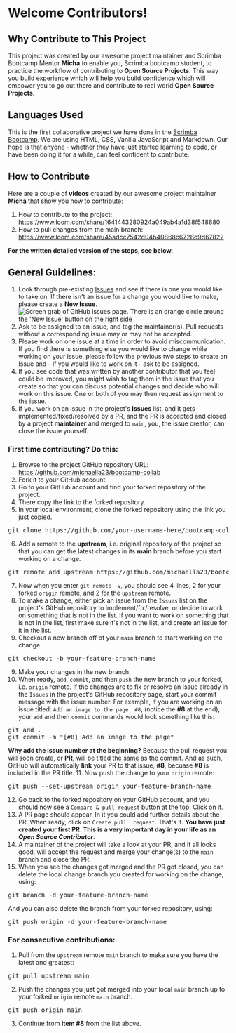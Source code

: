 # Welcome Contributors!

## Why Contribute to This Project
This project was created by our awesome 
project maintainer and Scrimba Bootcamp Mentor **Micha** to enable you, Scrimba bootcamp student, to practice the 
workflow of contributing to 
**Open Source Projects**. This way you build experience which will help you build confidence which will empower you 
to go out there and contribute to real world **Open Source Projects**.
## Languages Used
This is the first collaborative project we have done in the [Scrimba Bootcamp](https://scrimba.com/bootcamp). We are using HTML, CSS, Vanilla JavaScript and Markdown. Our hope is that anyone - whether they have just started learning to code, or have been doing it for a while, can feel confident to contribute.
## How to Contribute
Here are a couple of **videos** created by our awesome project maintainer **Micha** that show you how to contribute:
1. How to contribute to the project: <https://www.loom.com/share/1641443280924a049ab4a1d38f548680>
2. How to pull changes from the main branch:
<https://www.loom.com/share/45adcc7542d04b40868c6728d9d67822>

**For the written detailed version of the steps, see below.**

## General Guidelines:
1. Look through pre-existing [Issues](https://github.com/michaella23/bootcamp-collab/issues) and see if there is one 
   you would like to take on. If there isn't an issue for a change you would like to make, please create a **New Issue**.
    <img src="assets/images/readme/new_issue.png" alt="Screen grab of GitHub issues page. There is an orange circle around the 'New Issue' button on the right side">
2. Ask to be assigned to an issue, and tag the maintainer(s). Pull requests without a corresponding issue may or may not 
   be accepted.
3. Please work on one issue at a time in order to avoid miscommunication. If you find there is something else you would
   like to change while working on your issue, please follow the previous two steps to create an Issue and - if you would like to work on it - ask to be assigned.
4. If you see code that was written by another contributor that you feel could be improved, you might wish to tag them 
   in the issue that you create so that you can discuss potential changes and decide who will work on this issue. One or both of you may then request assignment to the issue.
5. If you work on an issue in the project's **Issues** list, and it gets implemented/fixed/resolved by a PR, and the 
   PR is accepted and closed by a project **maintainer** and merged to `main`, you, the issue creator, 
   can close the issue yourself.
### First time contributing? Do this:
1. Browse to the project GitHub repository URL: <https://github.com/michaella23/bootcamp-collab>
2. Fork it to your GitHub account.
3. Go to your GitHub account and find your forked repository of the project.
4. There copy the link to the forked repository.
5. In your local environment, clone the forked repository using the link you just copied.
<pre>
git clone https://github.com/your-username-here/bootcamp-collab
</pre>
6. Add a remote to the **upstream**, i.e. original repository of the project so that you can get the latest changes 
   in its **main** branch before you start working on a change.
<pre>
git remote add upstream https://github.com/michaella23/bootcamp-collab
</pre>
7. Now when you enter `git remote -v`, you should see 4 lines, 2 for your forked `origin` remote, and 2 for the `upstream` 
   remote.
8. To make a change, either pick an issue from the `Issues` list on the project's GitHub repository to 
   implement/fix/resolve, or decide to work on something that is not in the list. If you want to work on something 
   that is not in the list, first make sure it's not in the list, and create an issue for it in the list. 
9. Checkout a new branch off of your `main` branch to start working on the change.
<pre>
git checkout -b your-feature-branch-name
</pre>
9. Make your changes in the new branch.
10. When ready, `add`, `commit`, and then `push` the new branch to your forked, i.e. `origin` remote. If the changes 
    are to fix or resolve an issue already in the `Issues` in the project's GitHub repository page, start your 
    commit message with the issue number. For example, if you are working on an issue titled: `Add an image to the page 
    #8`, (notice the **#8** at the end), your 
    `add` and then 
    `commit` commands would look something like this:
<pre>
git add .
git commit -m "[#8] Add an image to the page"
</pre>
**Why add the issue number at the beginning?** Because the pull request you will soon create, or **PR**, 
    will be 
    titled the same as the commit. And as such, GitHub will automatically **link** your PR to that issue, **#8**, 
becuase **#8** is included in the PR title.
11. Now push the change to your `origin` remote:
<pre>
git push --set-upstream origin your-feature-branch-name
</pre>
12. Go back to the forked repository on your GitHub account, and you should now see a `Compare & pull request` 
    button at the top. Click on it.
13. A PR page should appear. In it you could add further details about the PR. When ready, click on `Create pull 
    request`. That's it. **You have just created your first PR. This is a very important day in your life as an *Open 
    Source Contributor***.
14. A maintainer of the project will take a look at your PR, and if all looks good, will accept the request and merge 
    your change(s) to the 
    `main` branch and close the PR. 
15. When you see the changes got merged and the PR got closed, you can delete the local change branch you created 
    for working on the change, using:
<pre>
git branch -d your-feature-branch-name
</pre>
And you can also delete the branch from your forked repository, using:
<pre>
git push origin -d your-feature-branch-name
</pre>

### For consecutive contributions:
1. Pull from the `upstream` remote `main` branch to make sure you have the latest and greatest:
<pre>
git pull upstream main
</pre>
2. Push the changes you just got merged into your local `main` branch up to your forked `origin` remote `main` branch.
<pre>
git push origin main
</pre>
3. Continue from **item #8** from the list above.




